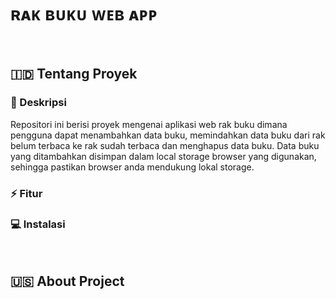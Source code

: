 # ʀᴀᴋ ʙᴜᴋᴜ ᴡᴇʙ ᴀᴘᴘ

<br>

## 🇮🇩 Tentang Proyek
### 📑 Deskripsi
Repositori ini berisi proyek mengenai aplikasi web rak buku dimana pengguna dapat menambahkan data buku, memindahkan data buku dari rak belum terbaca ke rak sudah terbaca dan menghapus data buku. Data buku yang ditambahkan disimpan dalam local storage browser yang digunakan, sehingga pastikan browser anda mendukung lokal storage.

### ⚡ Fitur

### 💻 Instalasi


<br>

## 🇺🇸 About Project
 
